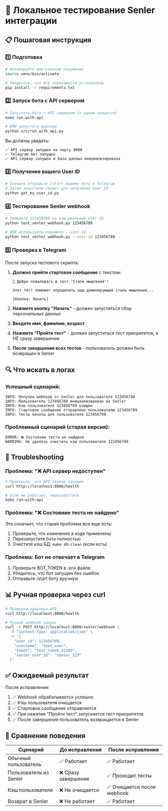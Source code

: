 # 🧪 Локальное тестирование Senler интеграции

## 📋 Пошаговая инструкция

### 1️⃣ Подготовка

```bash
# Активируйте виртуальное окружение
source venv/bin/activate

# Убедитесь, что все зависимости установлены
pip install -r requirements.txt
```

### 2️⃣ Запуск бота с API сервером

```bash
# Запустите бота с API сервером (в одном процессе)
make run-with-api

# ИЛИ запустите вручную
python src/run_with_api.py
```

Вы должны увидеть:
```
✅ API сервер запущен на порту 8000
✅ Telegram бот запущен
✅ API сервер запущен и база данных инициализирована
```

### 3️⃣ Получение вашего User ID

```bash
# Сначала отправьте /start вашему боту в Telegram
# Затем запустите скрипт для получения User ID
python get_my_user_id.py
```

### 4️⃣ Тестирование Senler webhook

```bash
# Замените 123456789 на ваш реальный User ID
python test_senler_webhook.py 123456789

# ИЛИ используйте параметр --user-id
python test_senler_webhook.py --user-id 123456789
```

### 5️⃣ Проверка в Telegram

После запуска тестового скрипта:

1. **Должно прийти стартовое сообщение** с текстом:
   ```
   🎯 Добро пожаловать в тест 'Стили мышления'!
   
   Этот тест поможет определить ваш доминирующий стиль мышления...
   
   [Кнопка: Начать]
   ```

2. **Нажмите кнопку "Начать"** - должен запуститься сбор персональных данных

3. **Введите имя, фамилию, возраст** 

4. **Нажмите "Пройти тест"** - должен запуститься тест приоритетов, а НЕ сразу завершение

5. **После завершения всех тестов** - пользователь должен быть возвращен в Senler

## 🔍 Что искать в логах

### Успешный сценарий:
```
INFO: Получен webhook от Senler для пользователя 123456789
INFO: Пользователь 123456789 инициализирован из Senler  
INFO: Кэш пользователя 123456789 очищен
INFO: Стартовое сообщение отправлено пользователю 123456789
INFO: Тесты начаты для пользователя 123456789
```

### Проблемный сценарий (старая версия):
```
ERROR: ❌ Состояние теста не найдено
WARNING: Не удалось очистить кэш пользователя 123456789
```

## 🐛 Troubleshooting

### Проблема: "❌ API сервер недоступен"
```bash
# Проверьте, что API сервер запущен
curl http://localhost:8000/health

# Если не работает, перезапустите
make run-with-api
```

### Проблема: "❌ Состояние теста не найдено"
Это означает, что старая проблема все еще есть:
1. Проверьте, что изменения в коде применены
2. Перезапустите бота полностью
3. Очистите кэш БД: `make db-clean` (если есть)

### Проблема: Бот не отвечает в Telegram
1. Проверьте BOT_TOKEN в .env файле
2. Убедитесь, что бот запущен без ошибок
3. Отправьте /start боту вручную

## 📊 Ручная проверка через curl

```bash
# Проверка здоровья API
curl http://localhost:8000/health

# Ручной webhook запрос
curl -X POST http://localhost:8000/senler/webhook \
  -H "Content-Type: application/json" \
  -d '{
    "user_id": 123456789,
    "username": "test_user", 
    "token": "test_token_12345",
    "senler_user_id": "senler_123"
  }'
```

## ✅ Ожидаемый результат

После исправления:
1. ✅ Webhook обрабатывается успешно
2. ✅ Кэш пользователя очищается
3. ✅ Стартовое сообщение отправляется
4. ✅ При нажатии "Пройти тест" запускается тест приоритетов
5. ✅ После завершения пользователь возвращается в Senler

## 📝 Сравнение поведения

| Сценарий | До исправления | После исправления |
|----------|----------------|-------------------|
| Обычный пользователь | ✅ Работает | ✅ Работает |
| Пользователь из Senler | ❌ Сразу завершение | ✅ Проходит тесты |
| Кэш пользователя | ❌ Не очищается | ✅ Очищается после webhook |
| Возврат в Senler | ❌ Не работает | ✅ Работает |